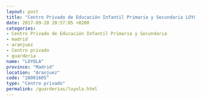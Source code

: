 ```yaml
---
layout: post
title: "Centro Privado de Educación Infantil Primaria y Secundaria LOYOLA"
date: 2017-09-20 20:57:05 +0200
categories:
- Centro Privado de Educación Infantil Primaria y Secundaria
- madrid
- aranjuez
- Centro privado
- guarderia
name: "LOYOLA"
province: "Madrid"
location: "Aranjuez"
code: "28001605"
type: "Centro privado"
permalink: /guarderias/loyola.html
---
```


